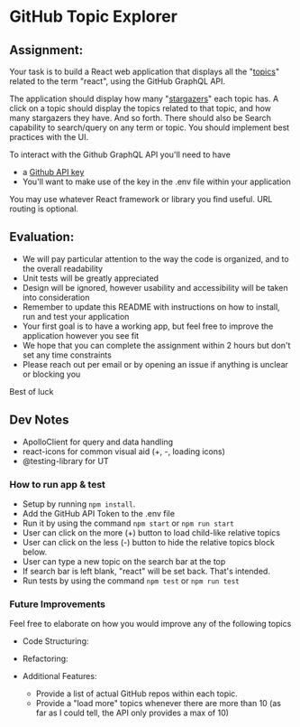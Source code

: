# GitHub Topic Explorer

## Assignment:

Your task is to build a React web application that displays all the "[topics](https://docs.github.com/en/free-pro-team@latest/graphql/reference/objects#topic)" related to the term "react", using the GitHub GraphQL API.

The application should display how many "[stargazers](https://docs.github.com/en/free-pro-team@latest/graphql/reference/objects#stargazerconnection)" each topic has. A click on a topic should display the topics related to that topic, and how many stargazers they have. And so forth. There should also be Search capability to search/query on any term or topic. You should implement best practices with the UI. 

To interact with the Github GraphQL API you'll need to have
  * a [Github API key](https://docs.github.com/en/free-pro-team@latest/graphql/guides/forming-calls-with-graphql#authenticating-with-graphql)
  * You'll want to make use of the key in the .env file within your application

You may use whatever React framework or library you find useful. URL routing is optional.


## Evaluation:

* We will pay particular attention to the way the code is organized, and to the overall readability
* Unit tests will be greatly appreciated
* Design will be ignored, however usability and accessibility will be taken into consideration
* Remember to update this README with instructions on how to install, run and test your application
* Your first goal is to have a working app, but feel free to improve the application however you see fit
* We hope that you can complete the assignment within 2 hours but don't set any time constraints
* Please reach out per email or by opening an issue if anything is unclear or blocking you

Best of luck

## Dev Notes

* ApolloClient for query and data handling
* react-icons for common visual aid (+, -, loading icons)
* @testing-library for UT


### How to run app & test

* Setup by running `npm install`.
* Add the GitHub API Token to the .env file
* Run it by using the command `npm start` or `npm run start`
* User can click on the more (+) button to load child-like relative topics
* User can click on the less (-) button to hide the relative topics block below.
* User can type a new topic on the search bar at the top
* If search bar is left blank, "react" will be set back. That's intended.
* Run tests by using the command `npm test` or `npm run test`


### Future Improvements

Feel free to elaborate on how you would improve any of the following topics 

* Code Structuring:

* Refactoring:

* Additional Features:
  * Provide a list of actual GitHub repos within each topic.
  * Provide a "load more" topics whenever there are more than 10 (as far as I could tell, the API only provides a max of 10)
